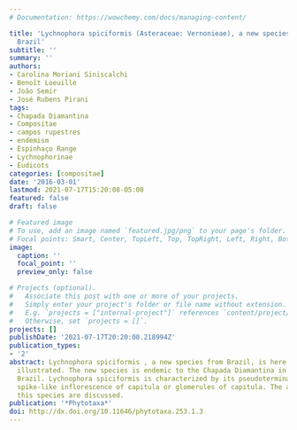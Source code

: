 ```yaml
---
# Documentation: https://wowchemy.com/docs/managing-content/

title: 'Lychnophora spiciformis (Asteraceae: Vernonieae), a new species from Bahia,
  Brazil'
subtitle: ''
summary: ''
authors:
- Carolina Moriani Siniscalchi
- Benoı̂t Loeuille
- João Semir
- José Rubens Pirani
tags:
- Chapada Diamantina
- Compositae
- campos rupestres
- endemism
- Espinhaço Range
- Lychnophorinae
- Eudicots
categories: [compositae]
date: '2016-03-01'
lastmod: 2021-07-17T15:20:08-05:00
featured: false
draft: false

# Featured image
# To use, add an image named `featured.jpg/png` to your page's folder.
# Focal points: Smart, Center, TopLeft, Top, TopRight, Left, Right, BottomLeft, Bottom, BottomRight.
image:
  caption: ''
  focal_point: ''
  preview_only: false

# Projects (optional).
#   Associate this post with one or more of your projects.
#   Simply enter your project's folder or file name without extension.
#   E.g. `projects = ["internal-project"]` references `content/project/deep-learning/index.md`.
#   Otherwise, set `projects = []`.
projects: []
publishDate: '2021-07-17T20:20:08.218994Z'
publication_types:
- '2'
abstract: Lychnophora spiciformis , a new species from Brazil, is here described and
  illustrated. The new species is endemic to the Chapada Diamantina in Bahia, Northeastern
  Brazil. Lychnophora spiciformis is characterized by its pseudoterminal congested
  spike-like inflorescence of capitula or glomerules of capitula. The affinities of
  this species are discussed.
publication: '*Phytotaxa*'
doi: http://dx.doi.org/10.11646/phytotaxa.253.1.3
---
```

